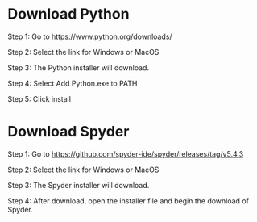 # Download Python 
Step 1: Go to https://www.python.org/downloads/

Step 2: Select the link for Windows or MacOS

Step 3: The Python installer will download.

Step 4: Select Add Python.exe to PATH 

Step 5: Click install

# Download Spyder 
Step 1: Go to https://github.com/spyder-ide/spyder/releases/tag/v5.4.3

Step 2: Select the link for Windows or MacOS

Step 3: The Spyder installer will download.

Step 4: After download, open the installer file and begin the download of Spyder.


